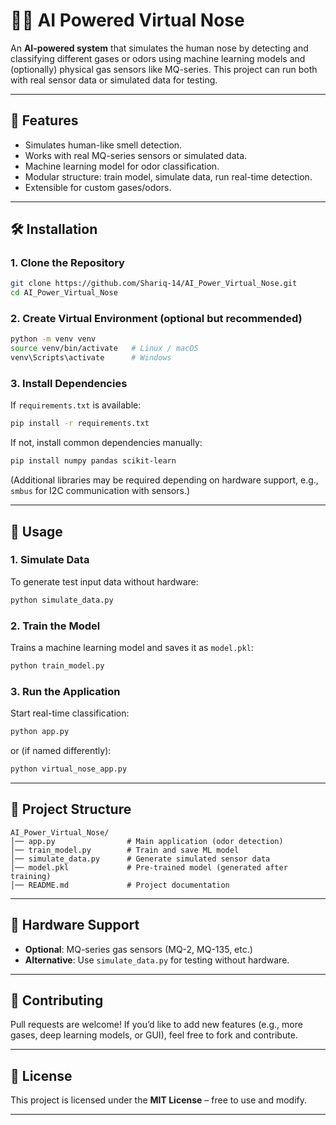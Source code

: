 

# 🧠👃 AI Powered Virtual Nose

An **AI-powered system** that simulates the human nose by detecting and classifying different gases or odors using machine learning models and (optionally) physical gas sensors like MQ-series. This project can run both with real sensor data or simulated data for testing.

---

## 📌 Features


* Simulates human-like smell detection.
* Works with real MQ-series sensors or simulated data.
* Machine learning model for odor classification.
* Modular structure: train model, simulate data, run real-time detection.
* Extensible for custom gases/odors.

---


## 🛠️ Installation

### 1. Clone the Repository


```bash
git clone https://github.com/Shariq-14/AI_Power_Virtual_Nose.git
cd AI_Power_Virtual_Nose
```

### 2. Create Virtual Environment (optional but recommended)


```bash
python -m venv venv
source venv/bin/activate   # Linux / macOS
venv\Scripts\activate      # Windows
```

### 3. Install Dependencies

If `requirements.txt` is available:

```bash
pip install -r requirements.txt
```

If not, install common dependencies manually:

```bash
pip install numpy pandas scikit-learn
```

(Additional libraries may be required depending on hardware support, e.g., `smbus` for I2C communication with sensors.)

---

## 🚀 Usage

### 1. Simulate Data

To generate test input data without hardware:

```bash
python simulate_data.py
```

### 2. Train the Model

Trains a machine learning model and saves it as `model.pkl`:

```bash
python train_model.py
```

### 3. Run the Application

Start real-time classification:

```bash
python app.py
```

or (if named differently):

```bash
python virtual_nose_app.py
```

---

## 📂 Project Structure

```
AI_Power_Virtual_Nose/
│── app.py                # Main application (odor detection)
│── train_model.py        # Train and save ML model
│── simulate_data.py      # Generate simulated sensor data
│── model.pkl             # Pre-trained model (generated after training)
│── README.md             # Project documentation
```

---

## 🔧 Hardware Support

* **Optional**: MQ-series gas sensors (MQ-2, MQ-135, etc.)
* **Alternative**: Use `simulate_data.py` for testing without hardware.

---

## 🤝 Contributing

Pull requests are welcome! If you’d like to add new features (e.g., more gases, deep learning models, or GUI), feel free to fork and contribute.

---

## 📜 License

This project is licensed under the **MIT License** – free to use and modify.

---
